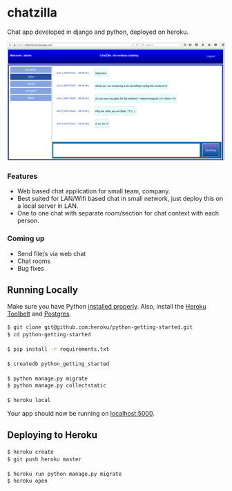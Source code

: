 # chatzilla
Chat app developed in django and python, deployed on heroku.

![Alt text](screenshot.png?raw=true "Chatzilla Demo")

### Features
* Web based chat application for small team, company.
* Best suited for LAN/Wifi based chat in small network, just deploy this on a local server in LAN.
* One to one chat with separate room/section for chat context with each person.

### Coming up
* Send file/s via web chat
* Chat rooms
* Bug fixes 

## Running Locally

Make sure you have Python [installed properly](http://install.python-guide.org).  Also, install the [Heroku Toolbelt](https://toolbelt.heroku.com/) and [Postgres](https://devcenter.heroku.com/articles/heroku-postgresql#local-setup).

```sh
$ git clone git@github.com:heroku/python-getting-started.git
$ cd python-getting-started

$ pip install -r requirements.txt

$ createdb python_getting_started

$ python manage.py migrate
$ python manage.py collectstatic

$ heroku local
```

Your app should now be running on [localhost:5000](http://localhost:5000/).

## Deploying to Heroku

```sh
$ heroku create
$ git push heroku master

$ heroku run python manage.py migrate
$ heroku open
```
